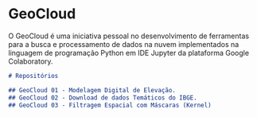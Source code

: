 # GeoCloud

O GeoCloud é uma iniciativa pessoal no desenvolvimento de ferramentas para a busca e processamento de dados na nuvem implementados na linguagem de programação Python em IDE Jupyter da plataforma Google Colaboratory.

```markdown
# Repositórios

## GeoCloud 01 - Modelagem Digital de Elevação.
## GeoCloud 02 - Download de dados Temáticos do IBGE.
## GeoCloud 03 - Filtragem Espacial com Máscaras (Kernel)
```

